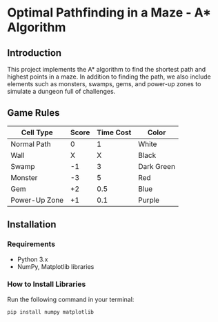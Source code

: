 # Optimal Pathfinding in a Maze - A* Algorithm

## Introduction
This project implements the A* algorithm to find the shortest path and highest points in a maze. In addition to finding the path, we also include elements such as monsters, swamps, gems, and power-up zones to simulate a dungeon full of challenges.

## Game Rules

| Cell Type        | Score | Time Cost | Color       |
|------------------|-------|-----------|-------------|
| Normal Path      | 0     | 1         | White       |
| Wall             | X     | X         | Black       |
| Swamp            | -1    | 3         | Dark Green  |
| Monster          | -3    | 5         | Red         |
| Gem              | +2    | 0.5       | Blue        |
| Power-Up Zone    | +1    | 0.1       | Purple      |

## Installation

### Requirements
- Python 3.x
- NumPy, Matplotlib libraries

### How to Install Libraries
Run the following command in your terminal:
```bash
pip install numpy matplotlib
